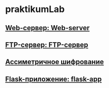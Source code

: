 # praktikumLab

## [Web-сервер: Web-server](https://github.com/Kompanion8/Python_Sem3/tree/main/web)
## [FTP-сервер: FTP-сервер](https://github.com/Kompanion8/Python_Sem3/tree/main/ftp)
## [Ассиметричное шифрование](https://github.com/Kompanion8/Python_Sem3/tree/main/encryption)
## [Flask-приложение: flask-app](https://github.com/Kompanion8/Python_Sem3/tree/main/flask_app)
